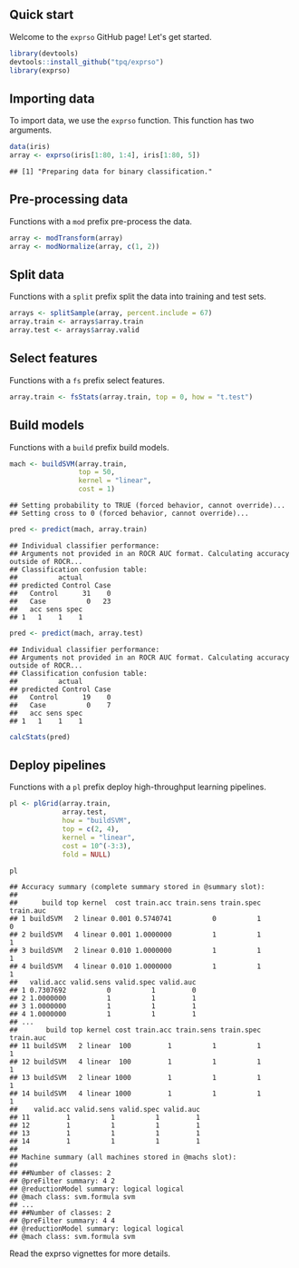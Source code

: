 <!-- README.md is generated from README.Rmd. Please edit that file -->
Quick start
-----------

Welcome to the `exprso` GitHub page! Let's get started.

``` r
library(devtools)
devtools::install_github("tpq/exprso")
library(exprso)
```

Importing data
--------------

To import data, we use the `exprso` function. This function has two arguments.

``` r
data(iris)
array <- exprso(iris[1:80, 1:4], iris[1:80, 5])
```

    ## [1] "Preparing data for binary classification."

Pre-processing data
-------------------

Functions with a `mod` prefix pre-process the data.

``` r
array <- modTransform(array)
array <- modNormalize(array, c(1, 2))
```

Split data
----------

Functions with a `split` prefix split the data into training and test sets.

``` r
arrays <- splitSample(array, percent.include = 67)
array.train <- arrays$array.train
array.test <- arrays$array.valid
```

Select features
---------------

Functions with a `fs` prefix select features.

``` r
array.train <- fsStats(array.train, top = 0, how = "t.test")
```

Build models
------------

Functions with a `build` prefix build models.

``` r
mach <- buildSVM(array.train,
                 top = 50,
                 kernel = "linear",
                 cost = 1)
```

    ## Setting probability to TRUE (forced behavior, cannot override)...
    ## Setting cross to 0 (forced behavior, cannot override)...

``` r
pred <- predict(mach, array.train)
```

    ## Individual classifier performance:
    ## Arguments not provided in an ROCR AUC format. Calculating accuracy outside of ROCR...
    ## Classification confusion table:
    ##          actual
    ## predicted Control Case
    ##   Control      31    0
    ##   Case          0   23
    ##   acc sens spec
    ## 1   1    1    1

``` r
pred <- predict(mach, array.test)
```

    ## Individual classifier performance:
    ## Arguments not provided in an ROCR AUC format. Calculating accuracy outside of ROCR...
    ## Classification confusion table:
    ##          actual
    ## predicted Control Case
    ##   Control      19    0
    ##   Case          0    7
    ##   acc sens spec
    ## 1   1    1    1

``` r
calcStats(pred)
```

Deploy pipelines
----------------

Functions with a `pl` prefix deploy high-throughput learning pipelines.

``` r
pl <- plGrid(array.train,
             array.test,
             how = "buildSVM",
             top = c(2, 4),
             kernel = "linear",
             cost = 10^(-3:3),
             fold = NULL)
```

``` r
pl
```

    ## Accuracy summary (complete summary stored in @summary slot):
    ## 
    ##      build top kernel  cost train.acc train.sens train.spec train.auc
    ## 1 buildSVM   2 linear 0.001 0.5740741          0          1         0
    ## 2 buildSVM   4 linear 0.001 1.0000000          1          1         1
    ## 3 buildSVM   2 linear 0.010 1.0000000          1          1         1
    ## 4 buildSVM   4 linear 0.010 1.0000000          1          1         1
    ##   valid.acc valid.sens valid.spec valid.auc
    ## 1 0.7307692          0          1         0
    ## 2 1.0000000          1          1         1
    ## 3 1.0000000          1          1         1
    ## 4 1.0000000          1          1         1
    ## ...
    ##       build top kernel cost train.acc train.sens train.spec train.auc
    ## 11 buildSVM   2 linear  100         1          1          1         1
    ## 12 buildSVM   4 linear  100         1          1          1         1
    ## 13 buildSVM   2 linear 1000         1          1          1         1
    ## 14 buildSVM   4 linear 1000         1          1          1         1
    ##    valid.acc valid.sens valid.spec valid.auc
    ## 11         1          1          1         1
    ## 12         1          1          1         1
    ## 13         1          1          1         1
    ## 14         1          1          1         1
    ## 
    ## Machine summary (all machines stored in @machs slot):
    ## 
    ## ##Number of classes: 2 
    ## @preFilter summary: 4 2 
    ## @reductionModel summary: logical logical 
    ## @mach class: svm.formula svm 
    ## ...
    ## ##Number of classes: 2 
    ## @preFilter summary: 4 4 
    ## @reductionModel summary: logical logical 
    ## @mach class: svm.formula svm

Read the exprso vignettes for more details.
